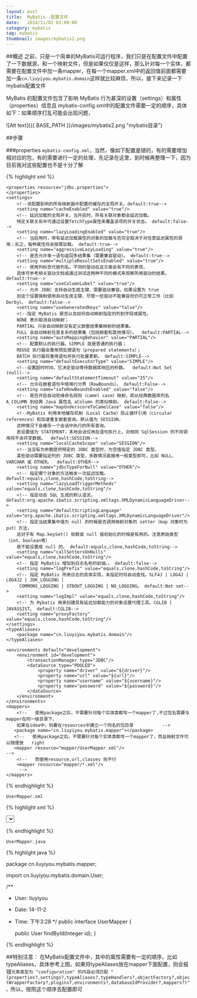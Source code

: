 ```yaml
---
layout: post
title:  MyBatis--配置文件
date:   2014/11/02 01:00:00 
category: mybatis
tag: mybatis
thumbnail: images/mybatis2.png
---
```


##概述
之前，只是一个简单的MyBatis可运行程序，我们只是在配置文件中配置了一下数据源，和一个映射文件，但是如果仅仅是这样，那么针对每一个实体，都需要在配置文件中加一条mapper，在每一个mapper.xml中的返回值前面都需要加一条```cn.liuyiyou.mybatis.domain```这样就比较麻烦，所以，接下来记录一下mybatis配置文件

MyBatis 的配置文件包含了影响 MyBatis 行为甚深的设置（settings）和属性（properties）信息且
mybatis-config.xml中的配置文件需要一定的顺序，具体如下：如果顺序打乱可能会出现问题，


![Alt text]({{ BASE_PATH }}/images/mybatis2.png "mybatis目录")

##步骤

###properties
```mybatis-config.xml```，当然，像如下配置是错的，有的需要增加相对应的包，有的需要进行一定的处理，先记录在这里，到时候再整理一下，因为目前我对这些配置也不是十分了解

{% highlight xml %}


 <?xml version="1.0" encoding="UTF-8" ?>
 <!DOCTYPE configuration
        PUBLIC "-//mybatis.org//DTD Config 3.0//EN"
        "http://mybatis.org/dtd/mybatis-3-config.dtd">
 <configuration>

    <properties resource="jdbc.properties">
    </properties>
    <settings>
        <!--该配置影响的所有映射器中配置的缓存的全局开关。default:true-->
        <setting name="cacheEnabled" value="true"/>
        <!-- 延迟加载的全局开关。当开启时，所有关联对象都会延迟加载。
        特定关联关系中可通过设置fetchType属性来覆盖该项的开关状态。 default:false-->
        <setting name="lazyLoadingEnabled" value="true"/>
        <!-- 当启用时，带有延迟加载属性的对象的加载与否完全取决于对任意延迟属性的调用；反之，每种属性将会按需加载。 default:true-->
        <setting name="aggressiveLazyLoading" value="true"/>
        <!-- 是否允许单一语句返回多结果集（需要兼容驱动）。 default:true-->
        <setting name="multipleResultSetsEnabled" value="true"/>
        <!-- 使用列标签代替列名。不同的驱动在这方面会有不同的表现，
        具体可参考相关驱动文档或通过测试这两种不同的模式来观察所用驱动的结果。 default:true-->
        <setting name="useColumnLabel" value="true"/>
        <!-- 允许 JDBC 支持自动生成主键，需要驱动兼容。如果设置为 true
        则这个设置强制使用自动生成主键，尽管一些驱动不能兼容但仍可正常工作（比如 Derby）。 default:false-->
        <setting name="useGeneratedKeys" value="false"/>
        <!--指定 MyBatis 是否以及如何自动映射指定的列到字段或属性。
        NONE 表示取消自动映射；
        PARTIAL 只会自动映射没有定义嵌套结果集映射的结果集。
        FULL 会自动映射任意复杂的结果集（包括嵌套和其他情况）。  default:PARTIAL-->
        <setting name="autoMappingBehavior" value="PARTIAL"/>
        <!-- 配置默认的执行器。SIMPLE 就是普通的执行器；
        REUSE 执行器会重用预处理语句（prepared statements）；
        BATCH 执行器将重用语句并执行批量更新。 default:SIMPLE-->
        <setting name="defaultExecutorType" value="SIMPLE"/>
        <!--设置超时时间，它决定驱动等待数据库响应的秒数。  default:Not Set (null)-->
        <setting name="defaultStatementTimeout" value="25"/>
        <!-- 允许在嵌套语句中使用行分界（RowBounds）。 default:False-->
        <setting name="safeRowBoundsEnabled" value="false"/>
        <!-- 是否开启自动驼峰命名规则（camel case）映射，即从经典数据库列名 A_COLUMN 到经典 Java 属性名 aColumn 的类似映射。 default:False-->
        <setting name="mapUnderscoreToCamelCase" value="false"/>
        <!--MyBatis 利用本地缓存机制（Local Cache）防止循环引用（circular references）和加速重复嵌套查询。默认值为 SESSION，
        这种情况下会缓存一个会话中执行的所有查询。
        若设置值为 STATEMENT，本地会话仅用在语句执行上，对相同 SqlSession 的不同调用将不会共享数据。  default:SESSION-->
        <setting name="localCacheScope" value="SESSION"/>
        <!--当没有为参数提供特定的 JDBC 类型时，为空值指定 JDBC 类型。
        某些驱动需要指定列的 JDBC 类型，多数情况直接用一般类型即可，比如 NULL、VARCHAR 或 OTHER。  default:OTHER-->
        <setting name="jdbcTypeForNull" value="OTHER"/>
        <!-- 指定哪个对象的方法触发一次延迟加载。 default:equals,clone,hashCode,toString-->
        <setting name="lazyLoadTriggerMethods" value="equals,clone,hashCode,toString"/>
        <!-- 指定动态 SQL 生成的默认语言。 default:org.apache.ibatis.scripting.xmltags.XMLDynamicLanguageDriver-->
        <setting name="defaultScriptingLanguage" value="org.apache.ibatis.scripting.xmltags.XMLDynamicLanguageDriver"/>
        <!-- 指定当结果集中值为 null 的时候是否调用映射对象的 setter（map 对象时为 put）方法，
        这对于有 Map.keySet() 依赖或 null 值初始化的时候是有用的。注意原始类型（int、boolean等）
        是不能设置成 null 的。 default:equals,clone,hashCode,toString-->
        <setting name="callSettersOnNulls" value="equals,clone,hashCode,toString"/>
        <!-- 指定 MyBatis 增加到日志名称的前缀。。 default:false-->
        <setting name="logPrefix" value="equals,clone,hashCode,toString"/>
        <!-- 指定 MyBatis 所用日志的具体实现，未指定时将自动查找。SLF4J | LOG4J | LOG4J2 | JDK_LOGGING |
         COMMONS_LOGGING | STDOUT_LOGGING | NO_LOGGING。 default:Not set-->
        <setting name="logImpl" value="equals,clone,hashCode,toString"/>
        <!-- 为 Mybatis 用来创建具有延迟加载能力的对象设置代理工具。CGLIB | JAVASSIST。 default:CGLIB-->
        <setting name="proxyFactory" value="equals,clone,hashCode,toString"/>
    </settings>
    <typeAliases>
        <package name="cn.liuyiyou.mybatis.domain"/>
    </typeAliases>

    <environments default="development">
        <environment id="development">
            <transactionManager type="JDBC"/>
            <dataSource type="POOLED">
                <property name="driver" value="${driver}"/>
                <property name="url" value="${url}"/>
                <property name="username" value="${username}"/>
                <property name="password" value="${password}"/>
            </dataSource>
        </environment>
    </environments>
    <mappers>
        <!--   使用package之后，不需要针对每个实体类都写一个mapper了,不过包名需要与mapper在同一级目录下，
        如果在idea中，则要在resources中建立一个同名的包目录           -->
       <package name="cn.liuyiyou.mybatis.mapper"></package>
       <!--   使用package之后，不需要针对每个实体类都写一个mapper了，而且映射文件可以随便放   right
       <mapper resource="mapper/UserMapper.xml"/>                                    -->
        <!--   而使用resource,url,classes 则不行
        <mapper resource="mapper/*.xml"/>
         -->
    </mappers>

 </configuration>


{% endhighlight %}


```UserMapper.xml```


{% highlight xml %}


 <?xml version="1.0" encoding="UTF-8" ?>
 <!DOCTYPE mapper
        PUBLIC "-//mybatis.org//DTD Mapper 3.0//EN"
        "http://mybatis.org/dtd/mybatis-3-mapper.dtd">
 <mapper namespace="cn.liuyiyou.mybatis.mapper.UserMapper">
    <!--因为配置文件中使用了typeAliases属性，所以不需要写cn.liuyiyou.mybatis.domain.前缀了-->
    <select id="findById" resultType="User">
      select * from USER where id = #{id}
    </select>
 </mapper>


{% endhighlight %}


```UserMapper.java```


{% highlight java %}


package cn.liuyiyou.mybatis.mapper;

import cn.liuyiyou.mybatis.domain.User;

/**
 * User: liuyiyou
 * Date: 14-11-2
 * Time: 下午3:28
 */
public interface UserMapper {

    public User findById(Integer id);
}

{% endhighlight %}



##特别注意：
在MyBatis配置文件中，其中的属性需要有一定的顺序，比如typeAliases，具体参考上图，如果将typeAliases放在mapper下面配置，则会报错```元素类型为 "configuration" 的内容必须匹配 "(properties?,settings?,typeAliases?,typeHandlers?,objectFactory?,objectWrapperFactory?,plugins?,environments?,databaseIdProvider?,mappers?)"。```所以，按照这个顺序去配置即可

